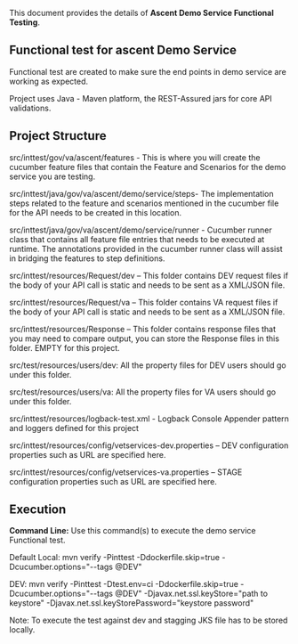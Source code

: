 This document provides the details of **Ascent Demo Service Functional Testing**.

## Functional test for ascent Demo Service  ##
Functional test are created to make sure the end points in demo service are working as expected.

Project uses Java - Maven platform, the REST-Assured jars for core API validations.

## Project Structure ##

src/inttest/gov/va/ascent/features - This is where you will create the cucumber feature files that contain the Feature
and Scenarios for the demo service you are testing.

src/inttest/java/gov/va/ascent/demo/service/steps- The implementation steps related to the feature
and scenarios mentioned in the cucumber file for the API needs to be created in this location. 

src/inttest/java/gov/va/ascent/demo/service/runner - Cucumber runner class that contains all feature file entries that needs to be executed at runtime.
The annotations provided in the cucumber runner class will assist in bridging the features to step definitions.

src/inttest/resources/Request/dev – This folder contains DEV request files if the body of your API call is static and needs to be sent as a XML/JSON file.

src/inttest/resources/Request/va – This folder contains VA request files if the body of your API call is static and needs to be sent as a XML/JSON file.

src/inttest/resources/Response – This folder contains response files that you may need to compare output, you can store the Response files in this folder. 
EMPTY for this project.

src/test/resources/users/dev: All the property files for DEV users should go under this folder.

src/test/resources/users/va: All the property files for VA users should go under this folder.

src/inttest/resources/logback-test.xml - Logback Console Appender pattern and loggers defined for this project

src/inttest/resources/config/vetservices-dev.properties – DEV configuration properties such as URL are specified here.

src/inttest/resources/config/vetservices-va.properties – STAGE configuration properties such as URL are specified here.

## Execution ##
**Command Line:** Use this command(s) to execute the demo service Functional test. 

Default Local: mvn verify -Pinttest -Ddockerfile.skip=true -Dcucumber.options="--tags @DEV"

DEV: mvn verify -Pinttest -Dtest.env=ci -Ddockerfile.skip=true -Dcucumber.options="--tags @DEV" 
-Djavax.net.ssl.keyStore="path to keystore" -Djavax.net.ssl.keyStorePassword="keystore password"

Note: To execute the test against dev and stagging JKS file has to be stored locally.
